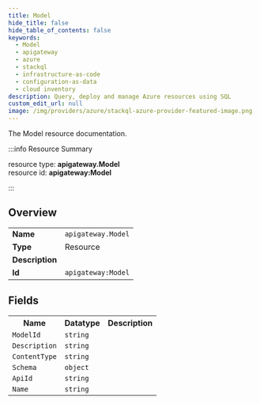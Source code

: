 ```yaml
---
title: Model
hide_title: false
hide_table_of_contents: false
keywords:
  - Model
  - apigateway
  - azure
  - stackql
  - infrastructure-as-code
  - configuration-as-data
  - cloud inventory
description: Query, deploy and manage Azure resources using SQL
custom_edit_url: null
image: /img/providers/azure/stackql-azure-provider-featured-image.png
---
```

The Model resource documentation.

:::info Resource Summary

<div class="row">
<div class="providerDocColumn">
<span>resource type:&nbsp;<b>apigateway.Model</b></span><br />
<span>resource id:&nbsp;<b>apigateway:Model</b></span><br />
</div>
</div>

:::

## Overview
<table><tbody>
<tr><td><b>Name</b></td><td><code>apigateway.Model</code></td></tr>
<tr><td><b>Type</b></td><td>Resource</td></tr>
<tr><td><b>Description</b></td><td></td></tr>
<tr><td><b>Id</b></td><td><code>apigateway:Model</code></td></tr>
</tbody></table>

## Fields
<table><tbody>
<tr><th>Name</th><th>Datatype</th><th>Description</th></tr>
<tr><td><code>ModelId</code></td><td><code>string</code></td><td></td></tr><tr><td><code>Description</code></td><td><code>string</code></td><td></td></tr><tr><td><code>ContentType</code></td><td><code>string</code></td><td></td></tr><tr><td><code>Schema</code></td><td><code>object</code></td><td></td></tr><tr><td><code>ApiId</code></td><td><code>string</code></td><td></td></tr><tr><td><code>Name</code></td><td><code>string</code></td><td></td></tr>
</tbody></table>